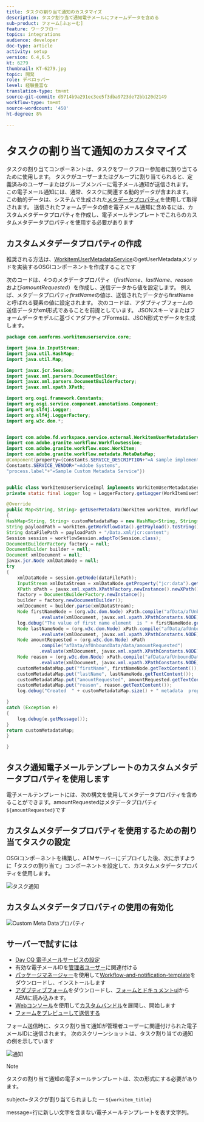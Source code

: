 ```yaml
---
title: タスクの割り当て通知のカスタマイズ
description: タスク割り当て通知電子メールにフォームデータを含める
sub-product: フォーム[ふぉーむ]
feature: ワークフロー
topics: integrations
audience: developer
doc-type: article
activity: setup
version: 6.4,6.5
kt: 6279
thumbnail: KT-6279.jpg
topic: 開発
role: デベロッパー
level: 経験豊富な
translation-type: tm+mt
source-git-commit: d9714b9a291ec3ee5f3dba9723de72bb120d2149
workflow-type: tm+mt
source-wordcount: '450'
ht-degree: 8%

---
```



# タスクの割り当て通知のカスタマイズ

タスクの割り当てコンポーネントは、タスクをワークフロー参加者に割り当てるために使用します。 タスクがユーザーまたはグループに割り当てられると、定義済みのユーザーまたはグループメンバーに電子メール通知が送信されます。
この電子メール通知には、通常、タスクに関連する動的データが含まれます。 この動的データは、システムで生成された[メタデータプロパティ](https://docs.adobe.com/content/help/en/experience-manager-65/forms/publish-process-aem-forms/use-metadata-in-email-notifications.html#using-system-generated-metadata-in-an-email-notification)を使用して取得されます。
送信されたフォームデータの値を電子メール通知に含めるには、カスタムメタデータプロパティを作成し、電子メールテンプレートでこれらのカスタムメタデータプロパティを使用する必要があります



## カスタムメタデータプロパティの作成

推奨される方法は、[WorkitemUserMetadataService](https://helpx.adobe.com/experience-manager/6-5/forms/javadocs/com/adobe/fd/workspace/service/external/WorkitemUserMetadataService.html#getUserMetadataMap--)のgetUserMetadataメソッドを実装するOSGIコンポーネントを作成することです

次のコードは、4つのメタデータプロパティ（_firstName_、_lastName_、_reason_&#x200B;および&#x200B;_amountRequested_）を作成し、送信データから値を設定します。 例えば、メタデータプロパティ&#x200B;_firstName_&#x200B;の値は、送信されたデータからfirstNameと呼ばれる要素の値に設定されます。 次のコードは、アダプティブフォームの送信データがxml形式であることを前提としています。 JSONスキーマまたはフォームデータモデルに基づくアダプティブFormsは、JSON形式でデータを生成します。


```java
package com.aemforms.workitemuserservice.core;

import java.io.InputStream;
import java.util.HashMap;
import java.util.Map;

import javax.jcr.Session;
import javax.xml.parsers.DocumentBuilder;
import javax.xml.parsers.DocumentBuilderFactory;
import javax.xml.xpath.XPath;

import org.osgi.framework.Constants;
import org.osgi.service.component.annotations.Component;
import org.slf4j.Logger;
import org.slf4j.LoggerFactory;
import org.w3c.dom.*;


import com.adobe.fd.workspace.service.external.WorkitemUserMetadataService;
import com.adobe.granite.workflow.WorkflowSession;
import com.adobe.granite.workflow.exec.WorkItem;
import com.adobe.granite.workflow.metadata.MetaDataMap;
@Component(property={Constants.SERVICE_DESCRIPTION+"=A sample implementation of a user metadata service.",
Constants.SERVICE_VENDOR+"=Adobe Systems",
"process.label"+"=Sample Custom Metadata Service"})


public class WorkItemUserServiceImpl implements WorkitemUserMetadataService {
private static final Logger log = LoggerFactory.getLogger(WorkItemUserServiceImpl.class);

@Override
public Map<String, String> getUserMetadata(WorkItem workItem, WorkflowSession workflowSession,MetaDataMap metadataMap)
{
HashMap<String, String> customMetadataMap = new HashMap<String, String>();
String payloadPath = workItem.getWorkflowData().getPayload().toString();
String dataFilePath = payloadPath + "/Data.xml/jcr:content";
Session session = workflowSession.adaptTo(Session.class);
DocumentBuilderFactory factory = null;
DocumentBuilder builder = null;
Document xmlDocument = null;
javax.jcr.Node xmlDataNode = null;
try
{
    xmlDataNode = session.getNode(dataFilePath);
    InputStream xmlDataStream = xmlDataNode.getProperty("jcr:data").getBinary().getStream();
    XPath xPath = javax.xml.xpath.XPathFactory.newInstance().newXPath();
    factory = DocumentBuilderFactory.newInstance();
    builder = factory.newDocumentBuilder();
    xmlDocument = builder.parse(xmlDataStream);
    Node firstNameNode = (org.w3c.dom.Node) xPath.compile("afData/afUnboundData/data/firstName")
            .evaluate(xmlDocument, javax.xml.xpath.XPathConstants.NODE);
    log.debug("The value of first name element  is " + firstNameNode.getTextContent());
    Node lastNameNode = (org.w3c.dom.Node) xPath.compile("afData/afUnboundData/data/lastName")
            .evaluate(xmlDocument, javax.xml.xpath.XPathConstants.NODE);
    Node amountRequested = (org.w3c.dom.Node) xPath
            .compile("afData/afUnboundData/data/amountRequested")
            .evaluate(xmlDocument, javax.xml.xpath.XPathConstants.NODE);
    Node reason = (org.w3c.dom.Node) xPath.compile("afData/afUnboundData/data/reason")
            .evaluate(xmlDocument, javax.xml.xpath.XPathConstants.NODE);
    customMetadataMap.put("firstName", firstNameNode.getTextContent());
    customMetadataMap.put("lastName", lastNameNode.getTextContent());
    customMetadataMap.put("amountRequested", amountRequested.getTextContent());
    customMetadataMap.put("reason", reason.getTextContent());
    log.debug("Created  " + customMetadataMap.size() + " metadata  properties");

}
catch (Exception e)
{
    log.debug(e.getMessage());
}
return customMetadataMap;
}

}
```

## タスク通知電子メールテンプレートのカスタムメタデータプロパティを使用します

電子メールテンプレートには、次の構文を使用してメタデータプロパティを含めることができます。amountRequestedはメタデータプロパティ`${amountRequested}`です

## カスタムメタデータプロパティを使用するための割り当てタスクの設定

OSGiコンポーネントを構築し、AEMサーバーにデプロイした後、次に示すように「タスクの割り当て」コンポーネントを設定して、カスタムメタデータプロパティを使用します。


![タスク通知](assets/task-notification.PNG)

## カスタムメタデータプロパティの使用の有効化

![Custom Meta Dataプロパティ](assets/custom-meta-data-properties.PNG)

## サーバーで試すには

* [Day CQ 電子メールサービスの設定](https://docs.adobe.com/content/help/ja-JP/experience-manager-65/administering/operations/notification.html#configuring-the-mail-service)
* 有効な電子メールIDを[管理者ユーザー](http://localhost:4502/security/users.html)に関連付ける
* [パッケージマネージャー](http://localhost:4502/crx/packmgr/index.jsp)を使用して[Workflow-and-notification-template](assets/workflow-and-task-notification-template.zip)をダウンロードし、インストールします
* [アダプティブフォーム](assets/request-travel-authorization.zip)をダウンロードし、[フォームとドキュメントui](http://localhost:4502/aem/forms.html/content/dam/formsanddocuments)からAEMに読み込みます。
* [Webコンソール](http://localhost:4502/system/console/bundles)を使用して[カスタムバンドル](assets/work-items-user-service-bundle.jar)を展開し、開始します
* [フォームをプレビューして送信する](http://localhost:4502/content/dam/formsanddocuments/requestfortravelauhtorization/jcr:content?wcmmode=disabled)

フォーム送信時に、タスク割り当て通知が管理者ユーザーに関連付けられた電子メールIDに送信されます。 次のスクリーンショットは、タスク割り当ての通知の例を示しています

![通知](assets/task-nitification-email.png)

>[!NOTE]
>タスクの割り当て通知の電子メールテンプレートは、次の形式にする必要があります。
>
> subject=タスクが割り当てられました — `${workitem_title}`
>
> message=行に新しい文字を含まない電子メールテンプレートを表す文字列。
